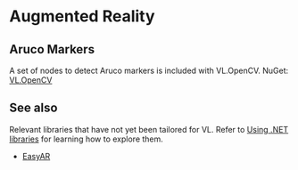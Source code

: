 # Augmented Reality

## Aruco Markers

A set of nodes to detect Aruco markers is included with VL.OpenCV.
NuGet: [VL.OpenCV](https://www.nuget.org/packages/VL.OpenCV)

## See also
Relevant libraries that have not yet been tailored for VL. Refer to [Using .NET libraries](using-net-libraries.md) for learning how to explore them.

* [EasyAR](https://www.easyar.com/)